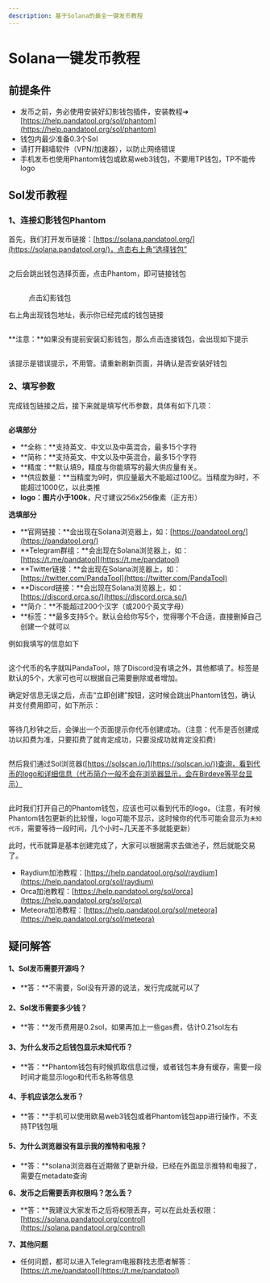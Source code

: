 ```yaml
---
description: 基于Solana的最全一键发币教程
---
```


# Solana一键发币教程

## 前提条件

* 发币之前，务必使用安装好幻影钱包插件，安装教程➔ [https://help.pandatool.org/sol/phantom](https://help.pandatool.org/sol/phantom)
* 钱包内最少准备0.3个Sol
* 请打开翻墙软件（VPN/加速器），以防止网络错误
* 手机发币也使用Phantom钱包或欧易web3钱包，不要用TP钱包，TP不能传logo

## Sol发币教程

### 1、连接幻影钱包Phantom

首先，我们打开发币链接：[https://solana.pandatool.org/](https://solana.pandatool.org/)，点击右上角“选择钱包”

<figure><img src="../.gitbook/assets/选择钱包 (5).png" alt=""><figcaption></figcaption></figure>

之后会跳出钱包选择页面，点击Phantom，即可链接钱包

<figure><img src="../.gitbook/assets/点击钱包.png" alt=""><figcaption><p>点击幻影钱包</p></figcaption></figure>

右上角出现钱包地址，表示你已经完成的钱包链接

<figure><img src="../.gitbook/assets/出现钱包地址 (1).png" alt=""><figcaption></figcaption></figure>

**注意：**如果没有提前安装幻影钱包，那么点击连接钱包，会出现如下提示

<figure><img src="../.gitbook/assets/错误提示 (1).png" alt=""><figcaption></figcaption></figure>

该提示是错误提示，不用管。请重新刷新页面，并确认是否安装好钱包

### 2、填写参数

完成钱包链接之后，接下来就是填写代币参数，具体有如下几项：

<figure><img src="../.gitbook/assets/参数填写.png" alt=""><figcaption></figcaption></figure>

**必填部分**

* **全称：**支持英文、中文以及中英混合，最多15个字符
* **简称：**支持英文、中文以及中英混合，最多15个字符
* **精度：**默认填9，精度与你能填写的最大供应量有关。
* **供应数量：**当精度为9时，供应量最大不能超过100亿。当精度为8时，不能超过1000亿，以此类推
* **logo：**图片小于**100k**，尺寸建议256x256像素（正方形）

**选填部分**

* **官网链接：**会出现在Solana浏览器上，如：[https://pandatool.org/](https://pandatool.org/)
* **Telegram群组：**会出现在Solana浏览器上，如：[https://t.me/pandatool](https://t.me/pandatool)
* **Twitter链接：**会出现在Solana浏览器上，如：[https://twitter.com/PandaTool](https://twitter.com/PandaTool)
* **Discord链接：**会出现在Solana浏览器上，如：[https://discord.orca.so/](https://discord.orca.so/)
* **简介：**不能超过200个汉字（或200个英文字母）
* **标签：**最多支持5个。默认会给你写5个，觉得哪个不合适，直接删掉自己创建一个就可以

例如我填写的信息如下

<figure><img src="../.gitbook/assets/参数1.png" alt=""><figcaption></figcaption></figure>

这个代币的名字就叫PandaTool，除了Discord没有填之外，其他都填了。标签是默认的5个，大家可也可以根据自己需要删除或者增加。

确定好信息无误之后，点击“立即创建”按钮，这时候会跳出Phantom钱包，确认并支付费用即可，如下所示：

<figure><img src="../.gitbook/assets/付款页面.jpg" alt=""><figcaption></figcaption></figure>

等待几秒钟之后，会弹出一个页面提示你代币创建成功。（注意：代币是否创建成功以扣费为准，只要扣费了就肯定成功，只要没成功就肯定没扣费）

<figure><img src="../.gitbook/assets/photo_2024-04-10_20-32-33.jpg" alt=""><figcaption></figcaption></figure>

然后我们通过Sol浏览器([https://solscan.io/](https://solscan.io/))查询，看到代币的logo和详细信息（代币简介一般不会在浏览器显示，会在Birdeye等平台显示）

<figure><img src="../.gitbook/assets/浏览器显示.png" alt=""><figcaption></figcaption></figure>

此时我们打开自己的Phantom钱包，应该也可以看到代币的logo。（注意，有时候Phantom钱包更新的比较慢，logo可能不显示，这时候你的代币可能会显示为`未知代币`，需要等待一段时间，几个小时\~几天差不多就能更新）

此时，代币就算是基本创建完成了，大家可以根据需求去做池子，然后就能交易了。

* Raydium加池教程：[https://help.pandatool.org/sol/raydium](https://help.pandatool.org/sol/raydium)
* Orca加池教程：[https://help.pandatool.org/sol/orca](https://help.pandatool.org/sol/orca)
* Meteora加池教程：[https://help.pandatool.org/sol/meteora](https://help.pandatool.org/sol/meteora)

## 疑问解答

#### 1、Sol发币需要开源吗？

* **答：**不需要，Sol没有开源的说法，发行完成就可以了

#### 2、Sol发币需要多少钱？

* **答：**发币费用是0.2sol，如果再加上一些gas费，估计0.21sol左右

#### 3、为什么发币之后钱包显示未知代币？

* **答：**Phantom钱包有时候抓取信息过慢，或者钱包本身有缓存，需要一段时间才能显示logo和代币名称等信息

#### 4、手机应该怎么发币？

* **答：**手机可以使用欧易web3钱包或者Phantom钱包app进行操作，不支持TP钱包哦

#### 5、为什么浏览器没有显示我的推特和电报？

* **答：**solana浏览器在近期做了更新升级，已经在外面显示推特和电报了，需要在metadate查询

**6、发币之后需要丢弃权限吗？怎么丢？**

* **答：**我建议大家发币之后将权限丢弃，可以在此处丢权限：[https://solana.pandatool.org/control](https://solana.pandatool.org/control)

**7、其他问题**

* 任何问题，都可以进入Telegram电报群找志愿者解答： [https://t.me/pandatool](https://t.me/pandatool)
